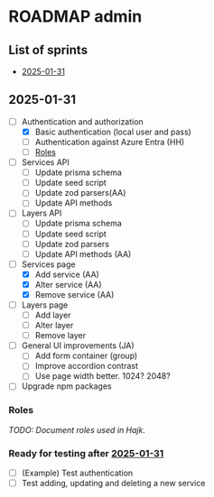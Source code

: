 # ROADMAP admin

## List of sprints

- [2025-01-31](#2025-01-31)

## 2025-01-31

- [ ] Authentication and authorization
  - [x] Basic authentication (local user and pass)
  - [ ] Authentication against Azure Entra (HH)
  - [ ] [Roles](#Roles)
- [ ] Services API
  - [ ] Update prisma schema
  - [ ] Update seed script
  - [ ] Update zod parsers(AA)
  - [ ] Update API methods
- [ ] Layers API
  - [ ] Update prisma schema
  - [ ] Update seed script
  - [ ] Update zod parsers
  - [ ] Update API methods (AA)
- [ ] Services page
  - [x] Add service (AA)
  - [x] Alter service (AA)
  - [x] Remove service (AA)
- [ ] Layers page
  - [ ] Add layer
  - [ ] Alter layer
  - [ ] Remove layer
- [ ] General UI improvements (JA)
  - [ ] Add form container (group)
  - [ ] Improve accordion contrast
  - [ ] Use page width better. 1024? 2048?
- [ ] Upgrade npm packages

### Roles

_TODO: Document roles used in Hajk._

### Ready for testing after [2025-01-31](#2025-01-31)

- [ ] (Example) Test authentication
- [ ] Test adding, updating and deleting a new service
